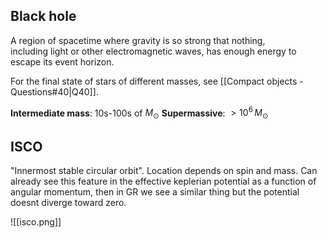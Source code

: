 ## Black hole
A region of spacetime where gravity is so strong that nothing, including light or other electromagnetic waves, has enough energy to escape its event horizon.

For the final state of stars of different masses, see [[Compact objects - Questions#40|Q40]].

**Intermediate mass**: 10s-100s of $M_\odot$
**Supermassive**: $>10^6\,M_\odot$ 


## ISCO
"Innermost stable circular orbit". Location depends on spin and mass. Can already see this feature in the effective keplerian potential as a function of angular momentum, then in GR we see a similar thing but the potential doesnt diverge toward zero. 

![[isco.png]]

